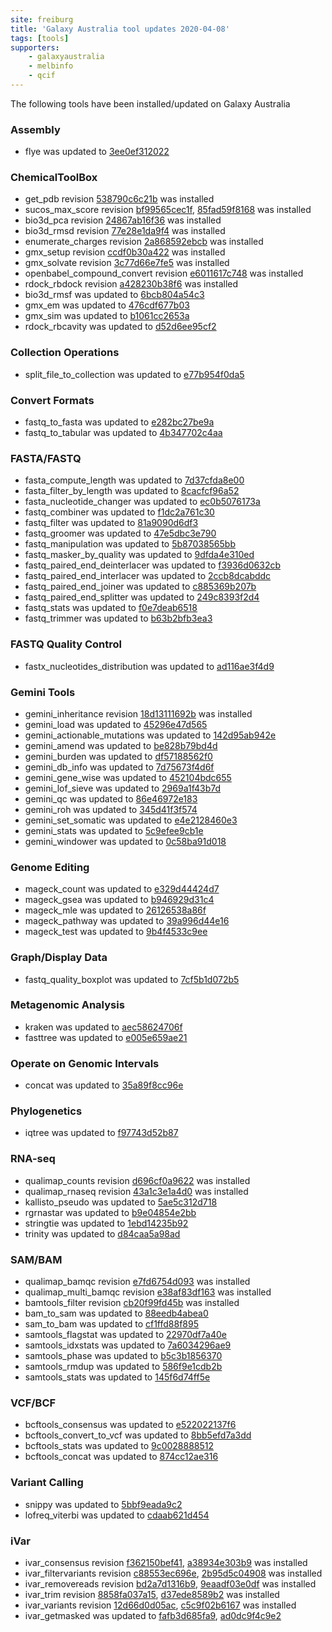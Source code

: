 ```yaml
---
site: freiburg
title: 'Galaxy Australia tool updates 2020-04-08'
tags: [tools]
supporters:
    - galaxyaustralia
    - melbinfo
    - qcif
---
```


The following tools have been installed/updated on Galaxy Australia


### Assembly

 - flye was updated to [3ee0ef312022](https://toolshed.g2.bx.psu.edu/view/bgruening/flye/3ee0ef312022)

### ChemicalToolBox

 - get_pdb revision [538790c6c21b](https://toolshed.g2.bx.psu.edu/view/bgruening/get_pdb/538790c6c21b) was installed
 - sucos_max_score revision [bf99565cec1f](https://toolshed.g2.bx.psu.edu/view/bgruening/sucos_max_score/bf99565cec1f), [85fad59f8168](https://toolshed.g2.bx.psu.edu/view/bgruening/sucos_max_score/85fad59f8168) was installed
 - bio3d_pca revision [24867ab16f36](https://toolshed.g2.bx.psu.edu/view/chemteam/bio3d_pca/24867ab16f36) was installed
 - bio3d_rmsd revision [77e28e1da9f4](https://toolshed.g2.bx.psu.edu/view/chemteam/bio3d_rmsd/77e28e1da9f4) was installed
 - enumerate_charges revision [2a868592ebcb](https://toolshed.g2.bx.psu.edu/view/bgruening/enumerate_charges/2a868592ebcb) was installed
 - gmx_setup revision [ccdf0b30a422](https://toolshed.g2.bx.psu.edu/view/chemteam/gmx_setup/ccdf0b30a422) was installed
 - gmx_solvate revision [3c77d66e7fe5](https://toolshed.g2.bx.psu.edu/view/chemteam/gmx_solvate/3c77d66e7fe5) was installed
 - openbabel_compound_convert revision [e6011617c748](https://toolshed.g2.bx.psu.edu/view/bgruening/openbabel_compound_convert/e6011617c748) was installed
 - rdock_rbdock revision [a428230b38f6](https://toolshed.g2.bx.psu.edu/view/bgruening/rdock_rbdock/a428230b38f6) was installed
 - bio3d_rmsf was updated to [6bcb804a54c3](https://toolshed.g2.bx.psu.edu/view/chemteam/bio3d_rmsf/6bcb804a54c3)
 - gmx_em was updated to [476cdf677b03](https://toolshed.g2.bx.psu.edu/view/chemteam/gmx_em/476cdf677b03)
 - gmx_sim was updated to [b1061cc2653a](https://toolshed.g2.bx.psu.edu/view/chemteam/gmx_sim/b1061cc2653a)
 - rdock_rbcavity was updated to [d52d6ee95cf2](https://toolshed.g2.bx.psu.edu/view/bgruening/rdock_rbcavity/d52d6ee95cf2)

### Collection Operations

 - split_file_to_collection was updated to [e77b954f0da5](https://toolshed.g2.bx.psu.edu/view/bgruening/split_file_to_collection/e77b954f0da5)

### Convert Formats

 - fastq_to_fasta was updated to [e282bc27be9a](https://toolshed.g2.bx.psu.edu/view/devteam/fastq_to_fasta/e282bc27be9a)
 - fastq_to_tabular was updated to [4b347702c4aa](https://toolshed.g2.bx.psu.edu/view/devteam/fastq_to_tabular/4b347702c4aa)

### FASTA/FASTQ

 - fasta_compute_length was updated to [7d37cfda8e00](https://toolshed.g2.bx.psu.edu/view/devteam/fasta_compute_length/7d37cfda8e00)
 - fasta_filter_by_length was updated to [8cacfcf96a52](https://toolshed.g2.bx.psu.edu/view/devteam/fasta_filter_by_length/8cacfcf96a52)
 - fasta_nucleotide_changer was updated to [ec0b5076173a](https://toolshed.g2.bx.psu.edu/view/devteam/fasta_nucleotide_changer/ec0b5076173a)
 - fastq_combiner was updated to [f1dc2a761c30](https://toolshed.g2.bx.psu.edu/view/devteam/fastq_combiner/f1dc2a761c30)
 - fastq_filter was updated to [81a9090d6df3](https://toolshed.g2.bx.psu.edu/view/devteam/fastq_filter/81a9090d6df3)
 - fastq_groomer was updated to [47e5dbc3e790](https://toolshed.g2.bx.psu.edu/view/devteam/fastq_groomer/47e5dbc3e790)
 - fastq_manipulation was updated to [5b87038565bb](https://toolshed.g2.bx.psu.edu/view/devteam/fastq_manipulation/5b87038565bb)
 - fastq_masker_by_quality was updated to [9dfda4e310ed](https://toolshed.g2.bx.psu.edu/view/devteam/fastq_masker_by_quality/9dfda4e310ed)
 - fastq_paired_end_deinterlacer was updated to [f3936d0632cb](https://toolshed.g2.bx.psu.edu/view/devteam/fastq_paired_end_deinterlacer/f3936d0632cb)
 - fastq_paired_end_interlacer was updated to [2ccb8dcabddc](https://toolshed.g2.bx.psu.edu/view/devteam/fastq_paired_end_interlacer/2ccb8dcabddc)
 - fastq_paired_end_joiner was updated to [c885369b207b](https://toolshed.g2.bx.psu.edu/view/devteam/fastq_paired_end_joiner/c885369b207b)
 - fastq_paired_end_splitter was updated to [249c8393f2d4](https://toolshed.g2.bx.psu.edu/view/devteam/fastq_paired_end_splitter/249c8393f2d4)
 - fastq_stats was updated to [f0e7deab6518](https://toolshed.g2.bx.psu.edu/view/devteam/fastq_stats/f0e7deab6518)
 - fastq_trimmer was updated to [b63b2bfb3ea3](https://toolshed.g2.bx.psu.edu/view/devteam/fastq_trimmer/b63b2bfb3ea3)

### FASTQ Quality Control

 - fastx_nucleotides_distribution was updated to [ad116ae3f4d9](https://toolshed.g2.bx.psu.edu/view/devteam/fastx_nucleotides_distribution/ad116ae3f4d9)

### Gemini Tools

 - gemini_inheritance revision [18d13111692b](https://toolshed.g2.bx.psu.edu/view/iuc/gemini_inheritance/18d13111692b) was installed
 - gemini_load was updated to [45296e47d565](https://toolshed.g2.bx.psu.edu/view/iuc/gemini_load/45296e47d565)
 - gemini_actionable_mutations was updated to [142d95ab942e](https://toolshed.g2.bx.psu.edu/view/iuc/gemini_actionable_mutations/142d95ab942e)
 - gemini_amend was updated to [be828b79bd4d](https://toolshed.g2.bx.psu.edu/view/iuc/gemini_amend/be828b79bd4d)
 - gemini_burden was updated to [df57188562f0](https://toolshed.g2.bx.psu.edu/view/iuc/gemini_burden/df57188562f0)
 - gemini_db_info was updated to [7d75673f4d6f](https://toolshed.g2.bx.psu.edu/view/iuc/gemini_db_info/7d75673f4d6f)
 - gemini_gene_wise was updated to [452104bdc655](https://toolshed.g2.bx.psu.edu/view/iuc/gemini_gene_wise/452104bdc655)
 - gemini_lof_sieve was updated to [2969a1f43b7d](https://toolshed.g2.bx.psu.edu/view/iuc/gemini_lof_sieve/2969a1f43b7d)
 - gemini_qc was updated to [86e46972e183](https://toolshed.g2.bx.psu.edu/view/iuc/gemini_qc/86e46972e183)
 - gemini_roh was updated to [345d41f3f574](https://toolshed.g2.bx.psu.edu/view/iuc/gemini_roh/345d41f3f574)
 - gemini_set_somatic was updated to [e4e2128460e3](https://toolshed.g2.bx.psu.edu/view/iuc/gemini_set_somatic/e4e2128460e3)
 - gemini_stats was updated to [5c9efee9cb1e](https://toolshed.g2.bx.psu.edu/view/iuc/gemini_stats/5c9efee9cb1e)
 - gemini_windower was updated to [0c58ba91d018](https://toolshed.g2.bx.psu.edu/view/iuc/gemini_windower/0c58ba91d018)

### Genome Editing

 - mageck_count was updated to [e329d44424d7](https://toolshed.g2.bx.psu.edu/view/iuc/mageck_count/e329d44424d7)
 - mageck_gsea was updated to [b946929d31c4](https://toolshed.g2.bx.psu.edu/view/iuc/mageck_gsea/b946929d31c4)
 - mageck_mle was updated to [26126538a86f](https://toolshed.g2.bx.psu.edu/view/iuc/mageck_mle/26126538a86f)
 - mageck_pathway was updated to [39a996d44e16](https://toolshed.g2.bx.psu.edu/view/iuc/mageck_pathway/39a996d44e16)
 - mageck_test was updated to [9b4f4533c9ee](https://toolshed.g2.bx.psu.edu/view/iuc/mageck_test/9b4f4533c9ee)

### Graph/Display Data

 - fastq_quality_boxplot was updated to [7cf5b1d072b5](https://toolshed.g2.bx.psu.edu/view/devteam/fastq_quality_boxplot/7cf5b1d072b5)

### Metagenomic Analysis

 - kraken was updated to [aec58624706f](https://toolshed.g2.bx.psu.edu/view/devteam/kraken/aec58624706f)
 - fasttree was updated to [e005e659ae21](https://toolshed.g2.bx.psu.edu/view/iuc/fasttree/e005e659ae21)

### Operate on Genomic Intervals

 - concat was updated to [35a89f8cc96e](https://toolshed.g2.bx.psu.edu/view/devteam/concat/35a89f8cc96e)

### Phylogenetics

 - iqtree was updated to [f97743d52b87](https://toolshed.g2.bx.psu.edu/view/iuc/iqtree/f97743d52b87)

### RNA-seq

 - qualimap_counts revision [d696cf0a9622](https://toolshed.g2.bx.psu.edu/view/iuc/qualimap_counts/d696cf0a9622) was installed
 - qualimap_rnaseq revision [43a1c3e1a4d0](https://toolshed.g2.bx.psu.edu/view/iuc/qualimap_rnaseq/43a1c3e1a4d0) was installed
 - kallisto_pseudo was updated to [5ae5c312d718](https://toolshed.g2.bx.psu.edu/view/iuc/kallisto_pseudo/5ae5c312d718)
 - rgrnastar was updated to [b9e04854e2bb](https://toolshed.g2.bx.psu.edu/view/iuc/rgrnastar/b9e04854e2bb)
 - stringtie was updated to [1ebd14235b92](https://toolshed.g2.bx.psu.edu/view/iuc/stringtie/1ebd14235b92)
 - trinity was updated to [d84caa5a98ad](https://toolshed.g2.bx.psu.edu/view/iuc/trinity/d84caa5a98ad)

### SAM/BAM

 - qualimap_bamqc revision [e7fd6754d093](https://toolshed.g2.bx.psu.edu/view/iuc/qualimap_bamqc/e7fd6754d093) was installed
 - qualimap_multi_bamqc revision [e38af83df163](https://toolshed.g2.bx.psu.edu/view/iuc/qualimap_multi_bamqc/e38af83df163) was installed
 - bamtools_filter revision [cb20f99fd45b](https://toolshed.g2.bx.psu.edu/view/devteam/bamtools_filter/cb20f99fd45b) was installed
 - bam_to_sam was updated to [88eedb4abea0](https://toolshed.g2.bx.psu.edu/view/devteam/bam_to_sam/88eedb4abea0)
 - sam_to_bam was updated to [cf1ffd88f895](https://toolshed.g2.bx.psu.edu/view/devteam/sam_to_bam/cf1ffd88f895)
 - samtools_flagstat was updated to [22970df7a40e](https://toolshed.g2.bx.psu.edu/view/devteam/samtools_flagstat/22970df7a40e)
 - samtools_idxstats was updated to [7a6034296ae9](https://toolshed.g2.bx.psu.edu/view/devteam/samtools_idxstats/7a6034296ae9)
 - samtools_phase was updated to [b5c3b1856370](https://toolshed.g2.bx.psu.edu/view/devteam/samtools_phase/b5c3b1856370)
 - samtools_rmdup was updated to [586f9e1cdb2b](https://toolshed.g2.bx.psu.edu/view/devteam/samtools_rmdup/586f9e1cdb2b)
 - samtools_stats was updated to [145f6d74ff5e](https://toolshed.g2.bx.psu.edu/view/devteam/samtools_stats/145f6d74ff5e)

### VCF/BCF

 - bcftools_consensus was updated to [e522022137f6](https://toolshed.g2.bx.psu.edu/view/iuc/bcftools_consensus/e522022137f6)
 - bcftools_convert_to_vcf was updated to [8bb5efd7a3dd](https://toolshed.g2.bx.psu.edu/view/iuc/bcftools_convert_to_vcf/8bb5efd7a3dd)
 - bcftools_stats was updated to [9c0028888512](https://toolshed.g2.bx.psu.edu/view/iuc/bcftools_stats/9c0028888512)
 - bcftools_concat was updated to [874cc12ae316](https://toolshed.g2.bx.psu.edu/view/iuc/bcftools_concat/874cc12ae316)

### Variant Calling

 - snippy was updated to [5bbf9eada9c2](https://toolshed.g2.bx.psu.edu/view/iuc/snippy/5bbf9eada9c2)
 - lofreq_viterbi was updated to [cdaab621d454](https://toolshed.g2.bx.psu.edu/view/iuc/lofreq_viterbi/cdaab621d454)

### iVar

 - ivar_consensus revision [f362150bef41](https://toolshed.g2.bx.psu.edu/view/iuc/ivar_consensus/f362150bef41), [a38934e303b9](https://toolshed.g2.bx.psu.edu/view/iuc/ivar_consensus/a38934e303b9) was installed
 - ivar_filtervariants revision [c88553ec696e](https://toolshed.g2.bx.psu.edu/view/iuc/ivar_filtervariants/c88553ec696e), [2b95d5c04908](https://toolshed.g2.bx.psu.edu/view/iuc/ivar_filtervariants/2b95d5c04908) was installed
 - ivar_removereads revision [bd2a7d1316b9](https://toolshed.g2.bx.psu.edu/view/iuc/ivar_removereads/bd2a7d1316b9), [9eaadf03e0df](https://toolshed.g2.bx.psu.edu/view/iuc/ivar_removereads/9eaadf03e0df) was installed
 - ivar_trim revision [8858fa037a15](https://toolshed.g2.bx.psu.edu/view/iuc/ivar_trim/8858fa037a15), [d37ede8589b2](https://toolshed.g2.bx.psu.edu/view/iuc/ivar_trim/d37ede8589b2) was installed
 - ivar_variants revision [12d66d0d05ac](https://toolshed.g2.bx.psu.edu/view/iuc/ivar_variants/12d66d0d05ac), [c5c9f02b6167](https://toolshed.g2.bx.psu.edu/view/iuc/ivar_variants/c5c9f02b6167) was installed
 - ivar_getmasked was updated to [fafb3d685fa9](https://toolshed.g2.bx.psu.edu/view/iuc/ivar_getmasked/fafb3d685fa9), [ad0dc9f4c9e2](https://toolshed.g2.bx.psu.edu/view/iuc/ivar_getmasked/ad0dc9f4c9e2)
